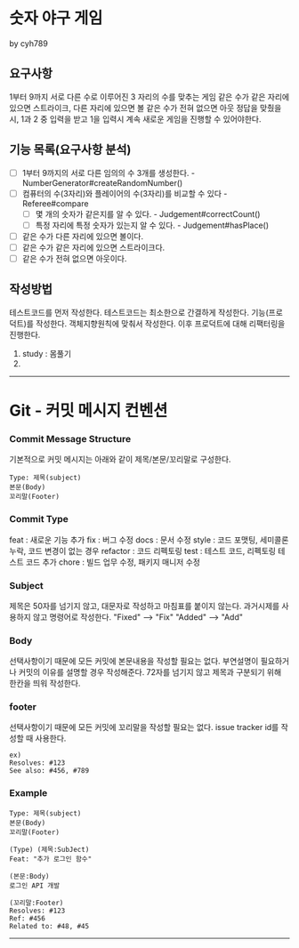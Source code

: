 # 숫자 야구 게임
by cyh789

## 요구사항
1부터 9까지 서로 다른 수로 이루어진 3 자리의 수를 맞추는 게임
같은 수가 같은 자리에 있으면 스트라이크, 다른 자리에 있으면 볼
같은 수가 전혀 없으면 아웃
정답을 맞췄을 시, 1과 2 중 입력을 받고 1을 입력시 계속 새로운 게임을 진행할 수 있어야한다.

## 기능 목록(요구사항 분석)
- [ ] 1부터 9까지의 서로 다른 임의의 수 3개를 생성한다. - NumberGenerator#createRandomNumber()
- [ ] 컴퓨터의 수(3자리)와 플레이어의 수(3자리)를 비교할 수 있다 - Referee#compare
  - [ ] 몇 개의 숫자가 같은지를 알 수 있다. - Judgement#correctCount()
  - [ ] 특정 자리에 특정 숫자가 있는지 알 수 있다. - Judgement#hasPlace()
- [ ] 같은 수가 다른 자리에 있으면 볼이다.
- [ ] 같은 수가 같은 자리에 있으면 스트라이크다. 
- [ ] 같은 수가 전혀 없으면 아웃이다.

## 작성방법
테스트코드를 먼저 작성한다. 테스트코드는 최소한으로 간결하게 작성한다.
기능(프로덕트)를 작성한다. 객체지향원칙에 맞춰서 작성한다.
이후 프로덕트에 대해 리팩터링을 진행한다.

1. study : 몸풀기
2. 


---
# Git - 커밋 메시지 컨벤션

### Commit Message Structure
기본적으로 커밋 메시지는 아래와 같이 제목/본문/꼬리말로 구성한다.
```
Type: 제목(subject)
본문(Body)
꼬리말(Footer)
```

### Commit Type
feat : 새로운 기능 추가
fix : 버그 수정
docs : 문서 수정
style : 코드 포맷팅, 세미콜론 누락, 코드 변경이 없는 경우
refactor : 코드 리펙토링
test : 테스트 코드, 리펙토링 테스트 코드 추가
chore : 빌드 업무 수정, 패키지 매니저 수정

### Subject
제목은 50자를 넘기지 않고, 대문자로 작성하고 마침표를 붙이지 않는다.
과거시제를 사용하지 않고 명령어로 작성한다.
"Fixed" --> "Fix"
"Added" --> "Add"

### Body
선택사항이기 때문에 모든 커밋에 본문내용을 작성할 필요는 없다.
부연설명이 필요하거나 커밋의 이유를 설명할 경우 작성해준다.
72자를 넘기지 않고 제목과 구분되기 위해 한칸을 띄워 작성한다.

### footer
선택사항이기 때문에 모든 커밋에 꼬리말을 작성할 필요는 없다.
issue tracker id를 작성할 때 사용한다.

```
ex)
Resolves: #123
See also: #456, #789
```

### Example
```
Type: 제목(subject)
본문(Body)
꼬리말(Footer)
```
```
(Type) (제목:SubJect)
Feat: "추가 로그인 함수"

(본문:Body)
로그인 API 개발

(꼬리말:Footer)
Resolves: #123
Ref: #456
Related to: #48, #45
```
---